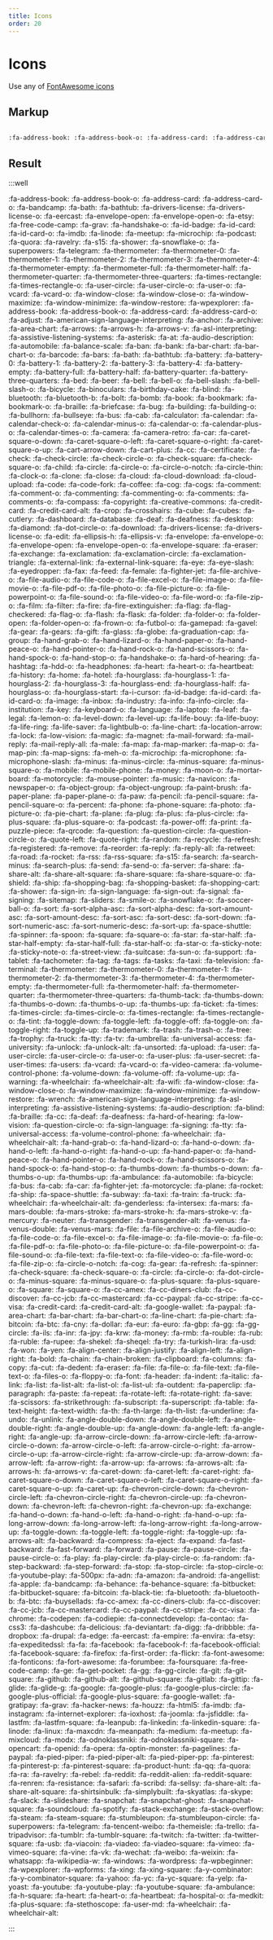 ```yaml
---
title: Icons
order: 20
---
```


Icons
=====

Use any of [FontAwesome icons](http://fontawesome.io/icons/)

Markup
------

```markdown

:fa-address-book: :fa-address-book-o: :fa-address-card: :fa-address-card-o: :fa-bandcamp: :fa-bath: :fa-bathtub: :fa-drivers-license: :fa-drivers-license-o: :fa-eercast: :fa-envelope-open: :fa-envelope-open-o: :fa-etsy: :fa-free-code-camp: :fa-grav: :fa-handshake-o: :fa-id-badge: :fa-id-card: :fa-id-card-o: :fa-imdb: :fa-linode: :fa-meetup: :fa-microchip: :fa-podcast: :fa-quora: :fa-ravelry: :fa-s15: :fa-shower: :fa-snowflake-o: :fa-superpowers: :fa-telegram: :fa-thermometer: :fa-thermometer-0: :fa-thermometer-1: :fa-thermometer-2: :fa-thermometer-3: :fa-thermometer-4: :fa-thermometer-empty: :fa-thermometer-full: :fa-thermometer-half: :fa-thermometer-quarter: :fa-thermometer-three-quarters: :fa-times-rectangle: :fa-times-rectangle-o: :fa-user-circle: :fa-user-circle-o: :fa-user-o: :fa-vcard: :fa-vcard-o: :fa-window-close: :fa-window-close-o: :fa-window-maximize: :fa-window-minimize: :fa-window-restore: :fa-wpexplorer: :fa-address-book: :fa-address-book-o: :fa-address-card: :fa-address-card-o: :fa-adjust: :fa-american-sign-language-interpreting: :fa-anchor: :fa-archive: :fa-area-chart: :fa-arrows: :fa-arrows-h: :fa-arrows-v: :fa-asl-interpreting: :fa-assistive-listening-systems: :fa-asterisk: :fa-at: :fa-audio-description: :fa-automobile: :fa-balance-scale: :fa-ban: :fa-bank: :fa-bar-chart: :fa-bar-chart-o: :fa-barcode: :fa-bars: :fa-bath: :fa-bathtub: :fa-battery: :fa-battery-0: :fa-battery-1: :fa-battery-2: :fa-battery-3: :fa-battery-4: :fa-battery-empty: :fa-battery-full: :fa-battery-half: :fa-battery-quarter: :fa-battery-three-quarters: :fa-bed: :fa-beer: :fa-bell: :fa-bell-o: :fa-bell-slash: :fa-bell-slash-o: :fa-bicycle: :fa-binoculars: :fa-birthday-cake: :fa-blind: :fa-bluetooth: :fa-bluetooth-b: :fa-bolt: :fa-bomb: :fa-book: :fa-bookmark: :fa-bookmark-o: :fa-braille: :fa-briefcase: :fa-bug: :fa-building: :fa-building-o: :fa-bullhorn: :fa-bullseye: :fa-bus: :fa-cab: :fa-calculator: :fa-calendar: :fa-calendar-check-o: :fa-calendar-minus-o: :fa-calendar-o: :fa-calendar-plus-o: :fa-calendar-times-o: :fa-camera: :fa-camera-retro: :fa-car: :fa-caret-square-o-down: :fa-caret-square-o-left: :fa-caret-square-o-right: :fa-caret-square-o-up: :fa-cart-arrow-down: :fa-cart-plus: :fa-cc: :fa-certificate: :fa-check: :fa-check-circle: :fa-check-circle-o: :fa-check-square: :fa-check-square-o: :fa-child: :fa-circle: :fa-circle-o: :fa-circle-o-notch: :fa-circle-thin: :fa-clock-o: :fa-clone: :fa-close: :fa-cloud: :fa-cloud-download: :fa-cloud-upload: :fa-code: :fa-code-fork: :fa-coffee: :fa-cog: :fa-cogs: :fa-comment: :fa-comment-o: :fa-commenting: :fa-commenting-o: :fa-comments: :fa-comments-o: :fa-compass: :fa-copyright: :fa-creative-commons: :fa-credit-card: :fa-credit-card-alt: :fa-crop: :fa-crosshairs: :fa-cube: :fa-cubes: :fa-cutlery: :fa-dashboard: :fa-database: :fa-deaf: :fa-deafness: :fa-desktop: :fa-diamond: :fa-dot-circle-o: :fa-download: :fa-drivers-license: :fa-drivers-license-o: :fa-edit: :fa-ellipsis-h: :fa-ellipsis-v: :fa-envelope: :fa-envelope-o: :fa-envelope-open: :fa-envelope-open-o: :fa-envelope-square: :fa-eraser: :fa-exchange: :fa-exclamation: :fa-exclamation-circle: :fa-exclamation-triangle: :fa-external-link: :fa-external-link-square: :fa-eye: :fa-eye-slash: :fa-eyedropper: :fa-fax: :fa-feed: :fa-female: :fa-fighter-jet: :fa-file-archive-o: :fa-file-audio-o: :fa-file-code-o: :fa-file-excel-o: :fa-file-image-o: :fa-file-movie-o: :fa-file-pdf-o: :fa-file-photo-o: :fa-file-picture-o: :fa-file-powerpoint-o: :fa-file-sound-o: :fa-file-video-o: :fa-file-word-o: :fa-file-zip-o: :fa-film: :fa-filter: :fa-fire: :fa-fire-extinguisher: :fa-flag: :fa-flag-checkered: :fa-flag-o: :fa-flash: :fa-flask: :fa-folder: :fa-folder-o: :fa-folder-open: :fa-folder-open-o: :fa-frown-o: :fa-futbol-o: :fa-gamepad: :fa-gavel: :fa-gear: :fa-gears: :fa-gift: :fa-glass: :fa-globe: :fa-graduation-cap: :fa-group: :fa-hand-grab-o: :fa-hand-lizard-o: :fa-hand-paper-o: :fa-hand-peace-o: :fa-hand-pointer-o: :fa-hand-rock-o: :fa-hand-scissors-o: :fa-hand-spock-o: :fa-hand-stop-o: :fa-handshake-o: :fa-hard-of-hearing: :fa-hashtag: :fa-hdd-o: :fa-headphones: :fa-heart: :fa-heart-o: :fa-heartbeat: :fa-history: :fa-home: :fa-hotel: :fa-hourglass: :fa-hourglass-1: :fa-hourglass-2: :fa-hourglass-3: :fa-hourglass-end: :fa-hourglass-half: :fa-hourglass-o: :fa-hourglass-start: :fa-i-cursor: :fa-id-badge: :fa-id-card: :fa-id-card-o: :fa-image: :fa-inbox: :fa-industry: :fa-info: :fa-info-circle: :fa-institution: :fa-key: :fa-keyboard-o: :fa-language: :fa-laptop: :fa-leaf: :fa-legal: :fa-lemon-o: :fa-level-down: :fa-level-up: :fa-life-bouy: :fa-life-buoy: :fa-life-ring: :fa-life-saver: :fa-lightbulb-o: :fa-line-chart: :fa-location-arrow: :fa-lock: :fa-low-vision: :fa-magic: :fa-magnet: :fa-mail-forward: :fa-mail-reply: :fa-mail-reply-all: :fa-male: :fa-map: :fa-map-marker: :fa-map-o: :fa-map-pin: :fa-map-signs: :fa-meh-o: :fa-microchip: :fa-microphone: :fa-microphone-slash: :fa-minus: :fa-minus-circle: :fa-minus-square: :fa-minus-square-o: :fa-mobile: :fa-mobile-phone: :fa-money: :fa-moon-o: :fa-mortar-board: :fa-motorcycle: :fa-mouse-pointer: :fa-music: :fa-navicon: :fa-newspaper-o: :fa-object-group: :fa-object-ungroup: :fa-paint-brush: :fa-paper-plane: :fa-paper-plane-o: :fa-paw: :fa-pencil: :fa-pencil-square: :fa-pencil-square-o: :fa-percent: :fa-phone: :fa-phone-square: :fa-photo: :fa-picture-o: :fa-pie-chart: :fa-plane: :fa-plug: :fa-plus: :fa-plus-circle: :fa-plus-square: :fa-plus-square-o: :fa-podcast: :fa-power-off: :fa-print: :fa-puzzle-piece: :fa-qrcode: :fa-question: :fa-question-circle: :fa-question-circle-o: :fa-quote-left: :fa-quote-right: :fa-random: :fa-recycle: :fa-refresh: :fa-registered: :fa-remove: :fa-reorder: :fa-reply: :fa-reply-all: :fa-retweet: :fa-road: :fa-rocket: :fa-rss: :fa-rss-square: :fa-s15: :fa-search: :fa-search-minus: :fa-search-plus: :fa-send: :fa-send-o: :fa-server: :fa-share: :fa-share-alt: :fa-share-alt-square: :fa-share-square: :fa-share-square-o: :fa-shield: :fa-ship: :fa-shopping-bag: :fa-shopping-basket: :fa-shopping-cart: :fa-shower: :fa-sign-in: :fa-sign-language: :fa-sign-out: :fa-signal: :fa-signing: :fa-sitemap: :fa-sliders: :fa-smile-o: :fa-snowflake-o: :fa-soccer-ball-o: :fa-sort: :fa-sort-alpha-asc: :fa-sort-alpha-desc: :fa-sort-amount-asc: :fa-sort-amount-desc: :fa-sort-asc: :fa-sort-desc: :fa-sort-down: :fa-sort-numeric-asc: :fa-sort-numeric-desc: :fa-sort-up: :fa-space-shuttle: :fa-spinner: :fa-spoon: :fa-square: :fa-square-o: :fa-star: :fa-star-half: :fa-star-half-empty: :fa-star-half-full: :fa-star-half-o: :fa-star-o: :fa-sticky-note: :fa-sticky-note-o: :fa-street-view: :fa-suitcase: :fa-sun-o: :fa-support: :fa-tablet: :fa-tachometer: :fa-tag: :fa-tags: :fa-tasks: :fa-taxi: :fa-television: :fa-terminal: :fa-thermometer: :fa-thermometer-0: :fa-thermometer-1: :fa-thermometer-2: :fa-thermometer-3: :fa-thermometer-4: :fa-thermometer-empty: :fa-thermometer-full: :fa-thermometer-half: :fa-thermometer-quarter: :fa-thermometer-three-quarters: :fa-thumb-tack: :fa-thumbs-down: :fa-thumbs-o-down: :fa-thumbs-o-up: :fa-thumbs-up: :fa-ticket: :fa-times: :fa-times-circle: :fa-times-circle-o: :fa-times-rectangle: :fa-times-rectangle-o: :fa-tint: :fa-toggle-down: :fa-toggle-left: :fa-toggle-off: :fa-toggle-on: :fa-toggle-right: :fa-toggle-up: :fa-trademark: :fa-trash: :fa-trash-o: :fa-tree: :fa-trophy: :fa-truck: :fa-tty: :fa-tv: :fa-umbrella: :fa-universal-access: :fa-university: :fa-unlock: :fa-unlock-alt: :fa-unsorted: :fa-upload: :fa-user: :fa-user-circle: :fa-user-circle-o: :fa-user-o: :fa-user-plus: :fa-user-secret: :fa-user-times: :fa-users: :fa-vcard: :fa-vcard-o: :fa-video-camera: :fa-volume-control-phone: :fa-volume-down: :fa-volume-off: :fa-volume-up: :fa-warning: :fa-wheelchair: :fa-wheelchair-alt: :fa-wifi: :fa-window-close: :fa-window-close-o: :fa-window-maximize: :fa-window-minimize: :fa-window-restore: :fa-wrench: :fa-american-sign-language-interpreting: :fa-asl-interpreting: :fa-assistive-listening-systems: :fa-audio-description: :fa-blind: :fa-braille: :fa-cc: :fa-deaf: :fa-deafness: :fa-hard-of-hearing: :fa-low-vision: :fa-question-circle-o: :fa-sign-language: :fa-signing: :fa-tty: :fa-universal-access: :fa-volume-control-phone: :fa-wheelchair: :fa-wheelchair-alt: :fa-hand-grab-o: :fa-hand-lizard-o: :fa-hand-o-down: :fa-hand-o-left: :fa-hand-o-right: :fa-hand-o-up: :fa-hand-paper-o: :fa-hand-peace-o: :fa-hand-pointer-o: :fa-hand-rock-o: :fa-hand-scissors-o: :fa-hand-spock-o: :fa-hand-stop-o: :fa-thumbs-down: :fa-thumbs-o-down: :fa-thumbs-o-up: :fa-thumbs-up: :fa-ambulance: :fa-automobile: :fa-bicycle: :fa-bus: :fa-cab: :fa-car: :fa-fighter-jet: :fa-motorcycle: :fa-plane: :fa-rocket: :fa-ship: :fa-space-shuttle: :fa-subway: :fa-taxi: :fa-train: :fa-truck: :fa-wheelchair: :fa-wheelchair-alt: :fa-genderless: :fa-intersex: :fa-mars: :fa-mars-double: :fa-mars-stroke: :fa-mars-stroke-h: :fa-mars-stroke-v: :fa-mercury: :fa-neuter: :fa-transgender: :fa-transgender-alt: :fa-venus: :fa-venus-double: :fa-venus-mars: :fa-file: :fa-file-archive-o: :fa-file-audio-o: :fa-file-code-o: :fa-file-excel-o: :fa-file-image-o: :fa-file-movie-o: :fa-file-o: :fa-file-pdf-o: :fa-file-photo-o: :fa-file-picture-o: :fa-file-powerpoint-o: :fa-file-sound-o: :fa-file-text: :fa-file-text-o: :fa-file-video-o: :fa-file-word-o: :fa-file-zip-o: :fa-circle-o-notch: :fa-cog: :fa-gear: :fa-refresh: :fa-spinner: :fa-check-square: :fa-check-square-o: :fa-circle: :fa-circle-o: :fa-dot-circle-o: :fa-minus-square: :fa-minus-square-o: :fa-plus-square: :fa-plus-square-o: :fa-square: :fa-square-o: :fa-cc-amex: :fa-cc-diners-club: :fa-cc-discover: :fa-cc-jcb: :fa-cc-mastercard: :fa-cc-paypal: :fa-cc-stripe: :fa-cc-visa: :fa-credit-card: :fa-credit-card-alt: :fa-google-wallet: :fa-paypal: :fa-area-chart: :fa-bar-chart: :fa-bar-chart-o: :fa-line-chart: :fa-pie-chart: :fa-bitcoin: :fa-btc: :fa-cny: :fa-dollar: :fa-eur: :fa-euro: :fa-gbp: :fa-gg: :fa-gg-circle: :fa-ils: :fa-inr: :fa-jpy: :fa-krw: :fa-money: :fa-rmb: :fa-rouble: :fa-rub: :fa-ruble: :fa-rupee: :fa-shekel: :fa-sheqel: :fa-try: :fa-turkish-lira: :fa-usd: :fa-won: :fa-yen: :fa-align-center: :fa-align-justify: :fa-align-left: :fa-align-right: :fa-bold: :fa-chain: :fa-chain-broken: :fa-clipboard: :fa-columns: :fa-copy: :fa-cut: :fa-dedent: :fa-eraser: :fa-file: :fa-file-o: :fa-file-text: :fa-file-text-o: :fa-files-o: :fa-floppy-o: :fa-font: :fa-header: :fa-indent: :fa-italic: :fa-link: :fa-list: :fa-list-alt: :fa-list-ol: :fa-list-ul: :fa-outdent: :fa-paperclip: :fa-paragraph: :fa-paste: :fa-repeat: :fa-rotate-left: :fa-rotate-right: :fa-save: :fa-scissors: :fa-strikethrough: :fa-subscript: :fa-superscript: :fa-table: :fa-text-height: :fa-text-width: :fa-th: :fa-th-large: :fa-th-list: :fa-underline: :fa-undo: :fa-unlink: :fa-angle-double-down: :fa-angle-double-left: :fa-angle-double-right: :fa-angle-double-up: :fa-angle-down: :fa-angle-left: :fa-angle-right: :fa-angle-up: :fa-arrow-circle-down: :fa-arrow-circle-left: :fa-arrow-circle-o-down: :fa-arrow-circle-o-left: :fa-arrow-circle-o-right: :fa-arrow-circle-o-up: :fa-arrow-circle-right: :fa-arrow-circle-up: :fa-arrow-down: :fa-arrow-left: :fa-arrow-right: :fa-arrow-up: :fa-arrows: :fa-arrows-alt: :fa-arrows-h: :fa-arrows-v: :fa-caret-down: :fa-caret-left: :fa-caret-right: :fa-caret-square-o-down: :fa-caret-square-o-left: :fa-caret-square-o-right: :fa-caret-square-o-up: :fa-caret-up: :fa-chevron-circle-down: :fa-chevron-circle-left: :fa-chevron-circle-right: :fa-chevron-circle-up: :fa-chevron-down: :fa-chevron-left: :fa-chevron-right: :fa-chevron-up: :fa-exchange: :fa-hand-o-down: :fa-hand-o-left: :fa-hand-o-right: :fa-hand-o-up: :fa-long-arrow-down: :fa-long-arrow-left: :fa-long-arrow-right: :fa-long-arrow-up: :fa-toggle-down: :fa-toggle-left: :fa-toggle-right: :fa-toggle-up: :fa-arrows-alt: :fa-backward: :fa-compress: :fa-eject: :fa-expand: :fa-fast-backward: :fa-fast-forward: :fa-forward: :fa-pause: :fa-pause-circle: :fa-pause-circle-o: :fa-play: :fa-play-circle: :fa-play-circle-o: :fa-random: :fa-step-backward: :fa-step-forward: :fa-stop: :fa-stop-circle: :fa-stop-circle-o: :fa-youtube-play: :fa-500px: :fa-adn: :fa-amazon: :fa-android: :fa-angellist: :fa-apple: :fa-bandcamp: :fa-behance: :fa-behance-square: :fa-bitbucket: :fa-bitbucket-square: :fa-bitcoin: :fa-black-tie: :fa-bluetooth: :fa-bluetooth-b: :fa-btc: :fa-buysellads: :fa-cc-amex: :fa-cc-diners-club: :fa-cc-discover: :fa-cc-jcb: :fa-cc-mastercard: :fa-cc-paypal: :fa-cc-stripe: :fa-cc-visa: :fa-chrome: :fa-codepen: :fa-codiepie: :fa-connectdevelop: :fa-contao: :fa-css3: :fa-dashcube: :fa-delicious: :fa-deviantart: :fa-digg: :fa-dribbble: :fa-dropbox: :fa-drupal: :fa-edge: :fa-eercast: :fa-empire: :fa-envira: :fa-etsy: :fa-expeditedssl: :fa-fa: :fa-facebook: :fa-facebook-f: :fa-facebook-official: :fa-facebook-square: :fa-firefox: :fa-first-order: :fa-flickr: :fa-font-awesome: :fa-fonticons: :fa-fort-awesome: :fa-forumbee: :fa-foursquare: :fa-free-code-camp: :fa-ge: :fa-get-pocket: :fa-gg: :fa-gg-circle: :fa-git: :fa-git-square: :fa-github: :fa-github-alt: :fa-github-square: :fa-gitlab: :fa-gittip: :fa-glide: :fa-glide-g: :fa-google: :fa-google-plus: :fa-google-plus-circle: :fa-google-plus-official: :fa-google-plus-square: :fa-google-wallet: :fa-gratipay: :fa-grav: :fa-hacker-news: :fa-houzz: :fa-html5: :fa-imdb: :fa-instagram: :fa-internet-explorer: :fa-ioxhost: :fa-joomla: :fa-jsfiddle: :fa-lastfm: :fa-lastfm-square: :fa-leanpub: :fa-linkedin: :fa-linkedin-square: :fa-linode: :fa-linux: :fa-maxcdn: :fa-meanpath: :fa-medium: :fa-meetup: :fa-mixcloud: :fa-modx: :fa-odnoklassniki: :fa-odnoklassniki-square: :fa-opencart: :fa-openid: :fa-opera: :fa-optin-monster: :fa-pagelines: :fa-paypal: :fa-pied-piper: :fa-pied-piper-alt: :fa-pied-piper-pp: :fa-pinterest: :fa-pinterest-p: :fa-pinterest-square: :fa-product-hunt: :fa-qq: :fa-quora: :fa-ra: :fa-ravelry: :fa-rebel: :fa-reddit: :fa-reddit-alien: :fa-reddit-square: :fa-renren: :fa-resistance: :fa-safari: :fa-scribd: :fa-sellsy: :fa-share-alt: :fa-share-alt-square: :fa-shirtsinbulk: :fa-simplybuilt: :fa-skyatlas: :fa-skype: :fa-slack: :fa-slideshare: :fa-snapchat: :fa-snapchat-ghost: :fa-snapchat-square: :fa-soundcloud: :fa-spotify: :fa-stack-exchange: :fa-stack-overflow: :fa-steam: :fa-steam-square: :fa-stumbleupon: :fa-stumbleupon-circle: :fa-superpowers: :fa-telegram: :fa-tencent-weibo: :fa-themeisle: :fa-trello: :fa-tripadvisor: :fa-tumblr: :fa-tumblr-square: :fa-twitch: :fa-twitter: :fa-twitter-square: :fa-usb: :fa-viacoin: :fa-viadeo: :fa-viadeo-square: :fa-vimeo: :fa-vimeo-square: :fa-vine: :fa-vk: :fa-wechat: :fa-weibo: :fa-weixin: :fa-whatsapp: :fa-wikipedia-w: :fa-windows: :fa-wordpress: :fa-wpbeginner: :fa-wpexplorer: :fa-wpforms: :fa-xing: :fa-xing-square: :fa-y-combinator: :fa-y-combinator-square: :fa-yahoo: :fa-yc: :fa-yc-square: :fa-yelp: :fa-yoast: :fa-youtube: :fa-youtube-play: :fa-youtube-square: :fa-ambulance: :fa-h-square: :fa-heart: :fa-heart-o: :fa-heartbeat: :fa-hospital-o: :fa-medkit: :fa-plus-square: :fa-stethoscope: :fa-user-md: :fa-wheelchair: :fa-wheelchair-alt:

```

Result
------

:::well

:fa-address-book: :fa-address-book-o: :fa-address-card: :fa-address-card-o: :fa-bandcamp: :fa-bath: :fa-bathtub: :fa-drivers-license: :fa-drivers-license-o: :fa-eercast: :fa-envelope-open: :fa-envelope-open-o: :fa-etsy: :fa-free-code-camp: :fa-grav: :fa-handshake-o: :fa-id-badge: :fa-id-card: :fa-id-card-o: :fa-imdb: :fa-linode: :fa-meetup: :fa-microchip: :fa-podcast: :fa-quora: :fa-ravelry: :fa-s15: :fa-shower: :fa-snowflake-o: :fa-superpowers: :fa-telegram: :fa-thermometer: :fa-thermometer-0: :fa-thermometer-1: :fa-thermometer-2: :fa-thermometer-3: :fa-thermometer-4: :fa-thermometer-empty: :fa-thermometer-full: :fa-thermometer-half: :fa-thermometer-quarter: :fa-thermometer-three-quarters: :fa-times-rectangle: :fa-times-rectangle-o: :fa-user-circle: :fa-user-circle-o: :fa-user-o: :fa-vcard: :fa-vcard-o: :fa-window-close: :fa-window-close-o: :fa-window-maximize: :fa-window-minimize: :fa-window-restore: :fa-wpexplorer: :fa-address-book: :fa-address-book-o: :fa-address-card: :fa-address-card-o: :fa-adjust: :fa-american-sign-language-interpreting: :fa-anchor: :fa-archive: :fa-area-chart: :fa-arrows: :fa-arrows-h: :fa-arrows-v: :fa-asl-interpreting: :fa-assistive-listening-systems: :fa-asterisk: :fa-at: :fa-audio-description: :fa-automobile: :fa-balance-scale: :fa-ban: :fa-bank: :fa-bar-chart: :fa-bar-chart-o: :fa-barcode: :fa-bars: :fa-bath: :fa-bathtub: :fa-battery: :fa-battery-0: :fa-battery-1: :fa-battery-2: :fa-battery-3: :fa-battery-4: :fa-battery-empty: :fa-battery-full: :fa-battery-half: :fa-battery-quarter: :fa-battery-three-quarters: :fa-bed: :fa-beer: :fa-bell: :fa-bell-o: :fa-bell-slash: :fa-bell-slash-o: :fa-bicycle: :fa-binoculars: :fa-birthday-cake: :fa-blind: :fa-bluetooth: :fa-bluetooth-b: :fa-bolt: :fa-bomb: :fa-book: :fa-bookmark: :fa-bookmark-o: :fa-braille: :fa-briefcase: :fa-bug: :fa-building: :fa-building-o: :fa-bullhorn: :fa-bullseye: :fa-bus: :fa-cab: :fa-calculator: :fa-calendar: :fa-calendar-check-o: :fa-calendar-minus-o: :fa-calendar-o: :fa-calendar-plus-o: :fa-calendar-times-o: :fa-camera: :fa-camera-retro: :fa-car: :fa-caret-square-o-down: :fa-caret-square-o-left: :fa-caret-square-o-right: :fa-caret-square-o-up: :fa-cart-arrow-down: :fa-cart-plus: :fa-cc: :fa-certificate: :fa-check: :fa-check-circle: :fa-check-circle-o: :fa-check-square: :fa-check-square-o: :fa-child: :fa-circle: :fa-circle-o: :fa-circle-o-notch: :fa-circle-thin: :fa-clock-o: :fa-clone: :fa-close: :fa-cloud: :fa-cloud-download: :fa-cloud-upload: :fa-code: :fa-code-fork: :fa-coffee: :fa-cog: :fa-cogs: :fa-comment: :fa-comment-o: :fa-commenting: :fa-commenting-o: :fa-comments: :fa-comments-o: :fa-compass: :fa-copyright: :fa-creative-commons: :fa-credit-card: :fa-credit-card-alt: :fa-crop: :fa-crosshairs: :fa-cube: :fa-cubes: :fa-cutlery: :fa-dashboard: :fa-database: :fa-deaf: :fa-deafness: :fa-desktop: :fa-diamond: :fa-dot-circle-o: :fa-download: :fa-drivers-license: :fa-drivers-license-o: :fa-edit: :fa-ellipsis-h: :fa-ellipsis-v: :fa-envelope: :fa-envelope-o: :fa-envelope-open: :fa-envelope-open-o: :fa-envelope-square: :fa-eraser: :fa-exchange: :fa-exclamation: :fa-exclamation-circle: :fa-exclamation-triangle: :fa-external-link: :fa-external-link-square: :fa-eye: :fa-eye-slash: :fa-eyedropper: :fa-fax: :fa-feed: :fa-female: :fa-fighter-jet: :fa-file-archive-o: :fa-file-audio-o: :fa-file-code-o: :fa-file-excel-o: :fa-file-image-o: :fa-file-movie-o: :fa-file-pdf-o: :fa-file-photo-o: :fa-file-picture-o: :fa-file-powerpoint-o: :fa-file-sound-o: :fa-file-video-o: :fa-file-word-o: :fa-file-zip-o: :fa-film: :fa-filter: :fa-fire: :fa-fire-extinguisher: :fa-flag: :fa-flag-checkered: :fa-flag-o: :fa-flash: :fa-flask: :fa-folder: :fa-folder-o: :fa-folder-open: :fa-folder-open-o: :fa-frown-o: :fa-futbol-o: :fa-gamepad: :fa-gavel: :fa-gear: :fa-gears: :fa-gift: :fa-glass: :fa-globe: :fa-graduation-cap: :fa-group: :fa-hand-grab-o: :fa-hand-lizard-o: :fa-hand-paper-o: :fa-hand-peace-o: :fa-hand-pointer-o: :fa-hand-rock-o: :fa-hand-scissors-o: :fa-hand-spock-o: :fa-hand-stop-o: :fa-handshake-o: :fa-hard-of-hearing: :fa-hashtag: :fa-hdd-o: :fa-headphones: :fa-heart: :fa-heart-o: :fa-heartbeat: :fa-history: :fa-home: :fa-hotel: :fa-hourglass: :fa-hourglass-1: :fa-hourglass-2: :fa-hourglass-3: :fa-hourglass-end: :fa-hourglass-half: :fa-hourglass-o: :fa-hourglass-start: :fa-i-cursor: :fa-id-badge: :fa-id-card: :fa-id-card-o: :fa-image: :fa-inbox: :fa-industry: :fa-info: :fa-info-circle: :fa-institution: :fa-key: :fa-keyboard-o: :fa-language: :fa-laptop: :fa-leaf: :fa-legal: :fa-lemon-o: :fa-level-down: :fa-level-up: :fa-life-bouy: :fa-life-buoy: :fa-life-ring: :fa-life-saver: :fa-lightbulb-o: :fa-line-chart: :fa-location-arrow: :fa-lock: :fa-low-vision: :fa-magic: :fa-magnet: :fa-mail-forward: :fa-mail-reply: :fa-mail-reply-all: :fa-male: :fa-map: :fa-map-marker: :fa-map-o: :fa-map-pin: :fa-map-signs: :fa-meh-o: :fa-microchip: :fa-microphone: :fa-microphone-slash: :fa-minus: :fa-minus-circle: :fa-minus-square: :fa-minus-square-o: :fa-mobile: :fa-mobile-phone: :fa-money: :fa-moon-o: :fa-mortar-board: :fa-motorcycle: :fa-mouse-pointer: :fa-music: :fa-navicon: :fa-newspaper-o: :fa-object-group: :fa-object-ungroup: :fa-paint-brush: :fa-paper-plane: :fa-paper-plane-o: :fa-paw: :fa-pencil: :fa-pencil-square: :fa-pencil-square-o: :fa-percent: :fa-phone: :fa-phone-square: :fa-photo: :fa-picture-o: :fa-pie-chart: :fa-plane: :fa-plug: :fa-plus: :fa-plus-circle: :fa-plus-square: :fa-plus-square-o: :fa-podcast: :fa-power-off: :fa-print: :fa-puzzle-piece: :fa-qrcode: :fa-question: :fa-question-circle: :fa-question-circle-o: :fa-quote-left: :fa-quote-right: :fa-random: :fa-recycle: :fa-refresh: :fa-registered: :fa-remove: :fa-reorder: :fa-reply: :fa-reply-all: :fa-retweet: :fa-road: :fa-rocket: :fa-rss: :fa-rss-square: :fa-s15: :fa-search: :fa-search-minus: :fa-search-plus: :fa-send: :fa-send-o: :fa-server: :fa-share: :fa-share-alt: :fa-share-alt-square: :fa-share-square: :fa-share-square-o: :fa-shield: :fa-ship: :fa-shopping-bag: :fa-shopping-basket: :fa-shopping-cart: :fa-shower: :fa-sign-in: :fa-sign-language: :fa-sign-out: :fa-signal: :fa-signing: :fa-sitemap: :fa-sliders: :fa-smile-o: :fa-snowflake-o: :fa-soccer-ball-o: :fa-sort: :fa-sort-alpha-asc: :fa-sort-alpha-desc: :fa-sort-amount-asc: :fa-sort-amount-desc: :fa-sort-asc: :fa-sort-desc: :fa-sort-down: :fa-sort-numeric-asc: :fa-sort-numeric-desc: :fa-sort-up: :fa-space-shuttle: :fa-spinner: :fa-spoon: :fa-square: :fa-square-o: :fa-star: :fa-star-half: :fa-star-half-empty: :fa-star-half-full: :fa-star-half-o: :fa-star-o: :fa-sticky-note: :fa-sticky-note-o: :fa-street-view: :fa-suitcase: :fa-sun-o: :fa-support: :fa-tablet: :fa-tachometer: :fa-tag: :fa-tags: :fa-tasks: :fa-taxi: :fa-television: :fa-terminal: :fa-thermometer: :fa-thermometer-0: :fa-thermometer-1: :fa-thermometer-2: :fa-thermometer-3: :fa-thermometer-4: :fa-thermometer-empty: :fa-thermometer-full: :fa-thermometer-half: :fa-thermometer-quarter: :fa-thermometer-three-quarters: :fa-thumb-tack: :fa-thumbs-down: :fa-thumbs-o-down: :fa-thumbs-o-up: :fa-thumbs-up: :fa-ticket: :fa-times: :fa-times-circle: :fa-times-circle-o: :fa-times-rectangle: :fa-times-rectangle-o: :fa-tint: :fa-toggle-down: :fa-toggle-left: :fa-toggle-off: :fa-toggle-on: :fa-toggle-right: :fa-toggle-up: :fa-trademark: :fa-trash: :fa-trash-o: :fa-tree: :fa-trophy: :fa-truck: :fa-tty: :fa-tv: :fa-umbrella: :fa-universal-access: :fa-university: :fa-unlock: :fa-unlock-alt: :fa-unsorted: :fa-upload: :fa-user: :fa-user-circle: :fa-user-circle-o: :fa-user-o: :fa-user-plus: :fa-user-secret: :fa-user-times: :fa-users: :fa-vcard: :fa-vcard-o: :fa-video-camera: :fa-volume-control-phone: :fa-volume-down: :fa-volume-off: :fa-volume-up: :fa-warning: :fa-wheelchair: :fa-wheelchair-alt: :fa-wifi: :fa-window-close: :fa-window-close-o: :fa-window-maximize: :fa-window-minimize: :fa-window-restore: :fa-wrench: :fa-american-sign-language-interpreting: :fa-asl-interpreting: :fa-assistive-listening-systems: :fa-audio-description: :fa-blind: :fa-braille: :fa-cc: :fa-deaf: :fa-deafness: :fa-hard-of-hearing: :fa-low-vision: :fa-question-circle-o: :fa-sign-language: :fa-signing: :fa-tty: :fa-universal-access: :fa-volume-control-phone: :fa-wheelchair: :fa-wheelchair-alt: :fa-hand-grab-o: :fa-hand-lizard-o: :fa-hand-o-down: :fa-hand-o-left: :fa-hand-o-right: :fa-hand-o-up: :fa-hand-paper-o: :fa-hand-peace-o: :fa-hand-pointer-o: :fa-hand-rock-o: :fa-hand-scissors-o: :fa-hand-spock-o: :fa-hand-stop-o: :fa-thumbs-down: :fa-thumbs-o-down: :fa-thumbs-o-up: :fa-thumbs-up: :fa-ambulance: :fa-automobile: :fa-bicycle: :fa-bus: :fa-cab: :fa-car: :fa-fighter-jet: :fa-motorcycle: :fa-plane: :fa-rocket: :fa-ship: :fa-space-shuttle: :fa-subway: :fa-taxi: :fa-train: :fa-truck: :fa-wheelchair: :fa-wheelchair-alt: :fa-genderless: :fa-intersex: :fa-mars: :fa-mars-double: :fa-mars-stroke: :fa-mars-stroke-h: :fa-mars-stroke-v: :fa-mercury: :fa-neuter: :fa-transgender: :fa-transgender-alt: :fa-venus: :fa-venus-double: :fa-venus-mars: :fa-file: :fa-file-archive-o: :fa-file-audio-o: :fa-file-code-o: :fa-file-excel-o: :fa-file-image-o: :fa-file-movie-o: :fa-file-o: :fa-file-pdf-o: :fa-file-photo-o: :fa-file-picture-o: :fa-file-powerpoint-o: :fa-file-sound-o: :fa-file-text: :fa-file-text-o: :fa-file-video-o: :fa-file-word-o: :fa-file-zip-o: :fa-circle-o-notch: :fa-cog: :fa-gear: :fa-refresh: :fa-spinner: :fa-check-square: :fa-check-square-o: :fa-circle: :fa-circle-o: :fa-dot-circle-o: :fa-minus-square: :fa-minus-square-o: :fa-plus-square: :fa-plus-square-o: :fa-square: :fa-square-o: :fa-cc-amex: :fa-cc-diners-club: :fa-cc-discover: :fa-cc-jcb: :fa-cc-mastercard: :fa-cc-paypal: :fa-cc-stripe: :fa-cc-visa: :fa-credit-card: :fa-credit-card-alt: :fa-google-wallet: :fa-paypal: :fa-area-chart: :fa-bar-chart: :fa-bar-chart-o: :fa-line-chart: :fa-pie-chart: :fa-bitcoin: :fa-btc: :fa-cny: :fa-dollar: :fa-eur: :fa-euro: :fa-gbp: :fa-gg: :fa-gg-circle: :fa-ils: :fa-inr: :fa-jpy: :fa-krw: :fa-money: :fa-rmb: :fa-rouble: :fa-rub: :fa-ruble: :fa-rupee: :fa-shekel: :fa-sheqel: :fa-try: :fa-turkish-lira: :fa-usd: :fa-won: :fa-yen: :fa-align-center: :fa-align-justify: :fa-align-left: :fa-align-right: :fa-bold: :fa-chain: :fa-chain-broken: :fa-clipboard: :fa-columns: :fa-copy: :fa-cut: :fa-dedent: :fa-eraser: :fa-file: :fa-file-o: :fa-file-text: :fa-file-text-o: :fa-files-o: :fa-floppy-o: :fa-font: :fa-header: :fa-indent: :fa-italic: :fa-link: :fa-list: :fa-list-alt: :fa-list-ol: :fa-list-ul: :fa-outdent: :fa-paperclip: :fa-paragraph: :fa-paste: :fa-repeat: :fa-rotate-left: :fa-rotate-right: :fa-save: :fa-scissors: :fa-strikethrough: :fa-subscript: :fa-superscript: :fa-table: :fa-text-height: :fa-text-width: :fa-th: :fa-th-large: :fa-th-list: :fa-underline: :fa-undo: :fa-unlink: :fa-angle-double-down: :fa-angle-double-left: :fa-angle-double-right: :fa-angle-double-up: :fa-angle-down: :fa-angle-left: :fa-angle-right: :fa-angle-up: :fa-arrow-circle-down: :fa-arrow-circle-left: :fa-arrow-circle-o-down: :fa-arrow-circle-o-left: :fa-arrow-circle-o-right: :fa-arrow-circle-o-up: :fa-arrow-circle-right: :fa-arrow-circle-up: :fa-arrow-down: :fa-arrow-left: :fa-arrow-right: :fa-arrow-up: :fa-arrows: :fa-arrows-alt: :fa-arrows-h: :fa-arrows-v: :fa-caret-down: :fa-caret-left: :fa-caret-right: :fa-caret-square-o-down: :fa-caret-square-o-left: :fa-caret-square-o-right: :fa-caret-square-o-up: :fa-caret-up: :fa-chevron-circle-down: :fa-chevron-circle-left: :fa-chevron-circle-right: :fa-chevron-circle-up: :fa-chevron-down: :fa-chevron-left: :fa-chevron-right: :fa-chevron-up: :fa-exchange: :fa-hand-o-down: :fa-hand-o-left: :fa-hand-o-right: :fa-hand-o-up: :fa-long-arrow-down: :fa-long-arrow-left: :fa-long-arrow-right: :fa-long-arrow-up: :fa-toggle-down: :fa-toggle-left: :fa-toggle-right: :fa-toggle-up: :fa-arrows-alt: :fa-backward: :fa-compress: :fa-eject: :fa-expand: :fa-fast-backward: :fa-fast-forward: :fa-forward: :fa-pause: :fa-pause-circle: :fa-pause-circle-o: :fa-play: :fa-play-circle: :fa-play-circle-o: :fa-random: :fa-step-backward: :fa-step-forward: :fa-stop: :fa-stop-circle: :fa-stop-circle-o: :fa-youtube-play: :fa-500px: :fa-adn: :fa-amazon: :fa-android: :fa-angellist: :fa-apple: :fa-bandcamp: :fa-behance: :fa-behance-square: :fa-bitbucket: :fa-bitbucket-square: :fa-bitcoin: :fa-black-tie: :fa-bluetooth: :fa-bluetooth-b: :fa-btc: :fa-buysellads: :fa-cc-amex: :fa-cc-diners-club: :fa-cc-discover: :fa-cc-jcb: :fa-cc-mastercard: :fa-cc-paypal: :fa-cc-stripe: :fa-cc-visa: :fa-chrome: :fa-codepen: :fa-codiepie: :fa-connectdevelop: :fa-contao: :fa-css3: :fa-dashcube: :fa-delicious: :fa-deviantart: :fa-digg: :fa-dribbble: :fa-dropbox: :fa-drupal: :fa-edge: :fa-eercast: :fa-empire: :fa-envira: :fa-etsy: :fa-expeditedssl: :fa-fa: :fa-facebook: :fa-facebook-f: :fa-facebook-official: :fa-facebook-square: :fa-firefox: :fa-first-order: :fa-flickr: :fa-font-awesome: :fa-fonticons: :fa-fort-awesome: :fa-forumbee: :fa-foursquare: :fa-free-code-camp: :fa-ge: :fa-get-pocket: :fa-gg: :fa-gg-circle: :fa-git: :fa-git-square: :fa-github: :fa-github-alt: :fa-github-square: :fa-gitlab: :fa-gittip: :fa-glide: :fa-glide-g: :fa-google: :fa-google-plus: :fa-google-plus-circle: :fa-google-plus-official: :fa-google-plus-square: :fa-google-wallet: :fa-gratipay: :fa-grav: :fa-hacker-news: :fa-houzz: :fa-html5: :fa-imdb: :fa-instagram: :fa-internet-explorer: :fa-ioxhost: :fa-joomla: :fa-jsfiddle: :fa-lastfm: :fa-lastfm-square: :fa-leanpub: :fa-linkedin: :fa-linkedin-square: :fa-linode: :fa-linux: :fa-maxcdn: :fa-meanpath: :fa-medium: :fa-meetup: :fa-mixcloud: :fa-modx: :fa-odnoklassniki: :fa-odnoklassniki-square: :fa-opencart: :fa-openid: :fa-opera: :fa-optin-monster: :fa-pagelines: :fa-paypal: :fa-pied-piper: :fa-pied-piper-alt: :fa-pied-piper-pp: :fa-pinterest: :fa-pinterest-p: :fa-pinterest-square: :fa-product-hunt: :fa-qq: :fa-quora: :fa-ra: :fa-ravelry: :fa-rebel: :fa-reddit: :fa-reddit-alien: :fa-reddit-square: :fa-renren: :fa-resistance: :fa-safari: :fa-scribd: :fa-sellsy: :fa-share-alt: :fa-share-alt-square: :fa-shirtsinbulk: :fa-simplybuilt: :fa-skyatlas: :fa-skype: :fa-slack: :fa-slideshare: :fa-snapchat: :fa-snapchat-ghost: :fa-snapchat-square: :fa-soundcloud: :fa-spotify: :fa-stack-exchange: :fa-stack-overflow: :fa-steam: :fa-steam-square: :fa-stumbleupon: :fa-stumbleupon-circle: :fa-superpowers: :fa-telegram: :fa-tencent-weibo: :fa-themeisle: :fa-trello: :fa-tripadvisor: :fa-tumblr: :fa-tumblr-square: :fa-twitch: :fa-twitter: :fa-twitter-square: :fa-usb: :fa-viacoin: :fa-viadeo: :fa-viadeo-square: :fa-vimeo: :fa-vimeo-square: :fa-vine: :fa-vk: :fa-wechat: :fa-weibo: :fa-weixin: :fa-whatsapp: :fa-wikipedia-w: :fa-windows: :fa-wordpress: :fa-wpbeginner: :fa-wpexplorer: :fa-wpforms: :fa-xing: :fa-xing-square: :fa-y-combinator: :fa-y-combinator-square: :fa-yahoo: :fa-yc: :fa-yc-square: :fa-yelp: :fa-yoast: :fa-youtube: :fa-youtube-play: :fa-youtube-square: :fa-ambulance: :fa-h-square: :fa-heart: :fa-heart-o: :fa-heartbeat: :fa-hospital-o: :fa-medkit: :fa-plus-square: :fa-stethoscope: :fa-user-md: :fa-wheelchair: :fa-wheelchair-alt:

:::